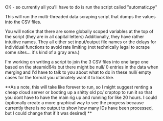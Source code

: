 OK - so currently all you'll have to do is run the script called "automatic.py"

This will run the multi-threaded data scraping script that dumps the values into the CSV files.

You will notice that there are some globally scoped variables at the top of the script (they are in all capital letters)
Additionally, they have rather intuitive names. They all either set input/output file names or the delays for individual functions
to avoid rate limiting (not technically legal to scrape some sites... it's kind of a gray area.)

I'm working on writing a script to join the 3 CSV files into one large one based on the steamid64s but there might be null/ 0 entries in the data when merging and I'd have to talk to you about what to do in these null/ empty cases for the format you ultimately want it to look like. 



**As a note, this will take like forever to run, so I might suggest renting a cheap cloud server or booting up a shitty old pc/ craptop to run it so that you dont have to have the main rig up and running for like 20 hours. I could (optionally create a more graphical way to see the progress because currently there is no output to show how many IDs have been processed, but I could change that if it was desired) **

